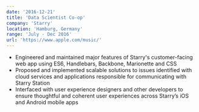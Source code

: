 ```yaml
---
date: '2016-12-21'
title: 'Data Scientist Co-op'
company: 'Starry'
location: 'Hamburg, Germany'
range: 'July - Dec 2016'
url: 'https://www.apple.com/music/'
---
```


- Engineered and maintained major features of Starry's customer-facing web app using ES6, Handlebars, Backbone, Marionette and CSS
- Proposed and implemented scalable solutions to issues identified with cloud services and applications responsible for communicating with Starry Station
- Interfaced with user experience designers and other developers to ensure thoughtful and coherent user experiences across Starry’s iOS and Android mobile apps
